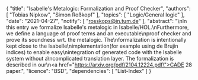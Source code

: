 {
    "title": "Isabelle's Metalogic: Formalization and Proof Checker",
    "authors": [
        "Tobias Nipkow",
        "Simon Roßkopf"
    ],
    "topics": [
        "Logic/General logic"
    ],
    "date": "2021-04-27",
    "notify": [
        "rosskops@in.tum.de"
    ],
    "abstract": "\nIn this entry we formalize Isabelle's metalogic in Isabelle/HOL.\nFurthermore, we define a language of proof terms and an executable\nproof checker and prove its soundness wrt. the metalogic.  The\nformalization is intentionally kept close to the Isabelle\nimplementation(for example using de Brujin indices) to enable easy\nintegration of generated code with the Isabelle system without a\ncomplicated translation layer.  The formalization is described in our\n<a href=\"https://arxiv.org/pdf/2104.12224.pdf\">CADE 28 paper</a>.",
    "licence": "BSD",
    "dependencies": [
        "List-Index"
    ]
}